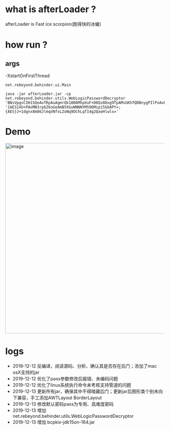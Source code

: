 # what is afterLoader ?
afterLoader is Fast ice scorpion(跑得快的冰蝎)

# how run ?
## args
-XstartOnFirstThread

```
net.rebeyond.behinder.ui.Main

java -jar afterLoader.jar -cp net.rebeyond.behinder.utils.WebLogicPasswordDecryptor 'BNsVpgsCIH1SQeAoTRpAuAgmrQk18B6MhpXuF+D0Qx8Dxg9TpAMvGKhfQDBnygPIlPxAx0ZqqoQtZUNVdfvYyw==;' '{AES}XU+PAoMN3rp6Z6oGeAmB5XGuWNNNYM59DMipi5GbAPY=;{AES}J+1dgnx8m86JlmqVNfsLZoNq9DChLqTI4g2QaoHlwls='

```

# Demo
<img width="601" alt="image" src="https://user-images.githubusercontent.com/18223385/70731248-5be47500-1d41-11ea-9278-d9f172d7dc28.png">


# logs
- 2019-12-12 反编译，阅读源码、分析、确认其是否存在后门；添加了mac osX支持的jar
- 2019-12-12 优化了pass参数修改后报错、未编码问题
- 2019-12-12 优化了linux系统执行命令未考核支持管道的问题
- 2019-12-13 更新所有jar，确保其中不得暗藏后门；更新jar后图形类个别未向下兼容，手工添加AWTLayout BorderLayout
- 2019-12-13 修改默认密码pass为专用、高难度密码
- 2019-12-13 增加 net.rebeyond.behinder.utils.WebLogicPasswordDecryptor
- 2019-12-13 增加 bcpkix-jdk15on-164.jar
